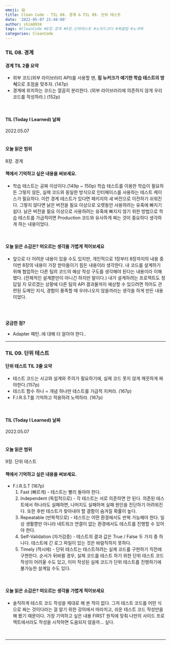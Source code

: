 ```yaml
---
emoji: 😄
title: Clean Code - TIL 08. 경계 & TIL 09. 단위 테스트
date: '2022-05-07 21:48:00'
author: shim8934
tags: #CleanCode #8장.경계 #9장.단위테스트 #노마드코더 #북클럽 #노개북
categories: CleanCode
---
```

### TIL 08. 경계
#### **경계 TIL 2줄 요약**

- 외부 코드(외부 라이브러리 API)를 사용할 땐, **짐 뉴커크가 얘기한 학습 테스트의 방식**으로 초점을 맞추자. (147p)
- 경계에 위치하는 코드는 깔끔히 분리한다. (외부 라이브러리에 의존하지 않게 우리 코드를 작성하라.) (152p)

<br/>

#### **TIL (Today I Learned) 날짜**

2022.05.07
<br/><br/>

#### **오늘 읽은 범위**

8장. 경계
<br/>


#### 책에서 기억하고 싶은 내용을 써보세요.

- 학습 테스트는 공짜 이상이다.(149p ~ 150p)
  학습 테스트를 이용한 학습이 필요하든 그렇지 않든, 실제 코드와 동일한 방식으로 인터페이스를 사용하는 테스트 케이스가 필요하다. 이런 경계 테스트가 있다면 패키지의 새 버전으로 이전하기 쉬워진다. 그렇지 않다면 낡은 버전을 필요 이상으로 오랫동안 사용하려는 유혹에 빠지기 쉽다.
  낡은 버전을 필요 이상으로 사용하려는 유혹에 빠지지 않기 위한 방법으로 학습 테스트를 가급적이면 Production 코드와 유사하게 짜는 것이 중요하다 생각하게 하는 내용이었다.

<br/>


#### **오늘 읽은 소감은? 떠오르는 생각을 가볍게 적어보세요**

-  앞으로 더 어려운 내용이 있을 수도 있지만, 개인적으로 1장부터 8장까지의 내용 중 이번 8장의 내용이 가장 받아들이기 힘든 내용이라 생각한다. 내 코드를 설계하기 위해 협업하는 다른 팀의 코드의 예상 작성 구도를 생각해야 된다는 내용이라 이해했다. (전체적인 설계뿐만이 아니긴 하지만 말이다.) 내가 설계하려는 프로젝트도 정답일 지 모르겠는 상황에 다른 팀의 API 결과물까지 예상할 수 있으려면 적어도 관련된 도메인 지식, 경험이 풍족할 때 우러나오지 않을까라는 생각을 하게 만든 내용이었다.

<br/><br/>

**궁금한 점?**

* Adapter 패턴..에 대해 더 알아야 한다..


---

### TIL 09. 단위  테스트

#### **단위 테스트 TIL 3줄 요약**

- 테스트 코드는 사고와 설계와 주의가 필요하기에, 실제 코드 못지 않게 깨끗하게 짜야한다.(157p)
- 테스트 함수 하나 = 개념 하나만 테스트를 가급적 지켜라. (167p)
- F.I.R.S.T를 기억하고 적용하려 노력하라. (167p)

<br/>

#### **TIL (Today I Learned) 날짜**

2022.05.07
<br/><br/>

#### **오늘 읽은 범위**

9장. 단위 테스트
<br/>


#### 책에서 기억하고 싶은 내용을 써보세요.

- F.I.R.S.T (167p)
  1. Fast (빠르게) - 테스트는 빨리 돌아야 한다.
  2. Independent (독립적으로) - 각 테스트는 서로 의존하면 안 된다. 의존된 테스트에서 하나라도 실패하면, 나머지도 실패하며 실패 원인을 진단하기 어려워진다. 또한 후반 테스트가 찾아내야 할 결함이 숨겨질 확률이 높다.
  3. Repeatable (반복적으로) - 테스트는 어떤 환경에서도 반복 가능해야 한다. 일상 생활뿐만 아니라 네트워크 연결이 없는 환경에서도 테스트를 진행할 수 있어야 한다.
  4. Self-Validation (자가검증) - 테스트의 결과 값은 True / False 두 가지 중 하나다. 테스트에 긴 로그 파일이 있는 것은 바람직하지 못하다.
  5. Timely (적시에) - 단위 테스트는 테스트하려는 실제 코드를 구현하기 직전에 구현한다. 순서가 뒤바뀔 경우, 실제 코드를 테스트 하기 위한 단위 테스트 코드 작성이 어려울 수도 있고, 이미 작성된 실제 코드가 단위 테스트를 진행하기에 불가능한 설계일 수도 있다.

<br/>


#### **오늘 읽은 소감은? 떠오르는 생각을 가볍게 적어보세요**

-  솔직하게 테스트 코드 작성을 제대로 해 본 적이 없다. 그저 테스트 코드를 어떤 식으로 짜는 것이다라는 걸 알기 위한 강의에서 따라치고, 쉬운 테스트 코드 작성만을 해 봤기 때문이다. 가장 기억하고 싶은 내용 FIRST 원칙에 맞춰 나만의 사이드 프로젝트에서라도 작성을 시작하면 도움되지 않을까... 싶다.

<br/>

---


```toc

```